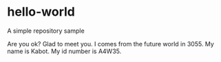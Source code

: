 # hello-world
A simple repository sample

Are you ok?
Glad to meet you.
I comes from the future world in 3055.
My name is Kabot.
My id number is A4W35.
